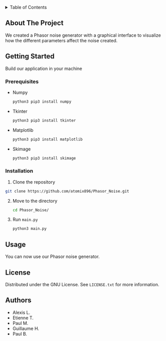 
<a name="readme-top"></a>


<!-- TABLE OF CONTENTS -->
<details>
  <summary>Table of Contents</summary>
  <ol>
    <li>
      <a href="#about-the-project">About The Project</a>
      <ul>
        <li><a href="#built-with">Built With</a></li>
      </ul>
    </li>
    <li>
      <a href="#getting-started">Getting Started</a>
      <ul>
        <li><a href="#prerequisites">Prerequisites</a></li>
        <li><a href="#installation">Installation</a></li>
      </ul>
    </li>
    <li><a href="#usage">Usage</a></li>
    <li><a href="#roadmap">Roadmap</a></li>
    <li><a href="#contributing">Contributing</a></li>
    <li><a href="#license">License</a></li>
    <li><a href="#contact">Contact</a></li>
    <li><a href="#acknowledgments">Acknowledgments</a></li>
  </ol>
</details>



<!-- ABOUT THE PROJECT -->
## About The Project
We created a Phasor noise generator with a graphical interface to visualize how the different parameters affect the noise created.

<!-- GETTING STARTED -->
## Getting Started
Build our application in your machine

### Prerequisites

* Numpy
  ```sh
  python3 pip3 install numpy
  ```
* Tkinter
  ```sh
  python3 pip3 install tkinter
  ```
* Matplotlib
  ```sh
  python3 pip3 install matplotlib
  ```
* Skimage
  ```sh
  python3 pip3 install skimage
  ```

### Installation

1. Clone the repository
  ```sh
  git clone https://github.com/atomix896/Phasor_Noise.git
  ```

2. Move to the directory
   ```sh
   cd Phasor_Noise/
   ``` 
3. Run `main.py`
   ```sh
   python3 main.py
   ```

<!-- USAGE EXAMPLES -->
## Usage

You can now use our Phasor noise generator. 




<!-- LICENSE -->
## License

Distributed under the GNU License. See `LICENSE.txt` for more information.


## Authors
* Alexis L.
* Etienne T.
* Paul M.
* Guillaume H.
* Paul B.
